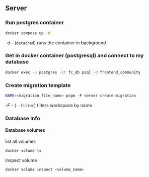 ## Server

### Run postgres container

```bash
docker compose up -d

```

_-d_ - (`detached`) runs the container in background

### Get in docker container (postgresql) and connect to my database

```bash
docker exec -u postgres -it fc_db psql -d frontend_community
```

### Create migration template

```bash
NAME=<migration_file_name> pnpm -F server create-migration
```

_-F_ - (`--filter`) filters workspace by name

### Database info

#### Database volumes

list all volumes

```bash
docker volume ls
```

Inspect volume

```bash
docker volume inspect <volume_name>
```
